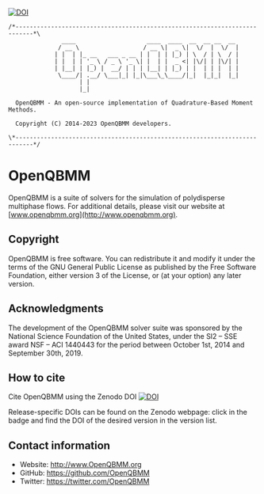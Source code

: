 [![DOI](https://zenodo.org/badge/DOI/10.5281/zenodo.4007235.svg)](https://doi.org/10.5281/zenodo.4007235)

```
/*---------------------------------------------------------------------------*\
               ____                    ____  ____  __  __ __  __
              / __ \                  / __ \|  _ \|  \/  |  \/  |
             | |  | |_ __   ___ _ __ | |  | | |_) | \  / | \  / |
             | |  | | '_ \ / _ \ '_ \| |  | |  _ <| |\/| | |\/| |
             | |__| | |_) |  __/ | | | |__| | |_) | |  | | |  | |
              \____/| .__/ \___|_| |_|\___\_\____/|_|  |_|_|  |_|
                    | |
                    |_|

  OpenQBMM - An open-source implementation of Quadrature-Based Moment Methods.

  Copyright (C) 2014-2023 OpenQBMM developers.

\*---------------------------------------------------------------------------*/
```

# OpenQBMM

OpenQBMM is a suite of solvers for the simulation of polydisperse
multiphase flows. For additional details, please visit our website at
[www.openqbmm.org](http://www.openqbmm.org).


## Copyright

OpenQBMM is free software. You can redistribute it and modify it under the
terms of the GNU General Public License as published by the Free Software
Foundation, either version 3 of the License, or (at your option) any later
version.

## Acknowledgments

The development of the OpenQBMM solver suite was sponsored by the National
Science Foundation of the United States, under the SI2 – SSE award
NSF – ACI 1440443 for the period between October 1st, 2014 and September 30th,
2019. 

## How to cite

Cite OpenQBMM using the Zenodo DOI [![DOI](https://zenodo.org/badge/DOI/10.5281/zenodo.4007235.svg)](https://doi.org/10.5281/zenodo.4007235)

Release-specific DOIs can be found on the Zenodo webpage: click in the badge
and find the DOI of the desired version in the version list.

## Contact information

* Website: http://www.OpenQBMM.org
* GitHub: https://github.com/OpenQBMM
* Twitter: https://twitter.com/OpenQBMM
